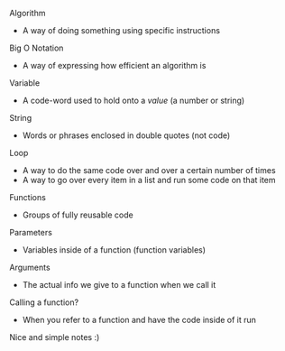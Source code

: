Algorithm
- A way of doing something using specific instructions

Big O Notation
- A way of expressing how efficient an algorithm is

Variable
- A code-word used to hold onto a *value* (a number or string)

String
- Words or phrases enclosed in double quotes (not code)

Loop
- A way to do the same code over and over a certain number of times
- A way to go over every item in a list and run some code on that item

Functions
- Groups of fully reusable code

Parameters
- Variables inside of a function (function variables)

Arguments
- The actual info we give to a function when we call it

Calling a function?
- When you refer to a function and have the code inside of it run

Nice and simple notes :)